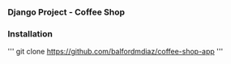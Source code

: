 ### Django Project - Coffee Shop


### Installation

'''
git clone https://github.com/balfordmdiaz/coffee-shop-app
'''